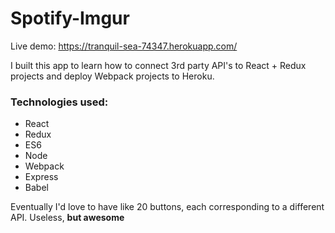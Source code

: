 # Spotify-Imgur

Live demo: https://tranquil-sea-74347.herokuapp.com/

I built this app to learn how to connect 3rd party API's to React + Redux projects and deploy Webpack projects to Heroku.

### **Technologies used:**
- React
- Redux
- ES6
- Node
- Webpack
- Express
- Babel

Eventually I'd love to have like 20 buttons, each corresponding to a different API. Useless, **but awesome**
